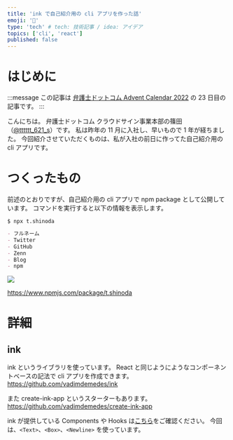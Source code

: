 ```yaml
---
title: 'ink で自己紹介用の cli アプリを作った話'
emoji: '💬'
type: 'tech' # tech: 技術記事 / idea: アイデア
topics: ['cli', 'react']
published: false
---
```


# はじめに

:::message
この記事は [弁護士ドットコム Advent Calendar 2022](https://qiita.com/advent-calendar/2022/bengo4com) の 23 日目の記事です。
:::

こんにちは。
弁護士ドットコム クラウドサイン事業本部の篠田（[@tttttt_621_s](https://twitter.com/tttttt_621_s)）です。
私は昨年の 11 月に入社し、早いもので 1 年が経ちました。
今回紹介させていただくものは、私が入社の前日に作ってた自己紹介用の cli アプリです。

# つくったもの

前述のとおりですが、自己紹介用の cli アプリで npm package として公開しています。
コマンドを実行すると以下の情報を表示します。

```
$ npx t.shinoda
```

```md
- フルネーム
- Twitter
- GitHub
- Zenn
- Blog
- npm
```

![](https://storage.googleapis.com/zenn-user-upload/929735aa4246-20221120.png)

https://www.npmjs.com/package/t.shinoda

# 詳細

## ink

ink というライブラリを使っています。
React と同じようにようなコンポーネントベースの記法で cli アプリを作成できます。
https://github.com/vadimdemedes/ink

また create-ink-app というスターターもあります。
https://github.com/vadimdemedes/create-ink-app

ink が提供している Components や Hooks は[こちら](https://github.com/vadimdemedes/ink#contents)をご確認ください。
今回は、`<Text>`、`<Box>`、`<Newline>` を使っています。
